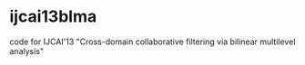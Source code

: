 # ijcai13blma
code for IJCAI'13 "Cross-domain collaborative filtering via bilinear multilevel analysis"
